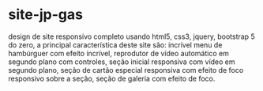# site-jp-gas
 design de site responsivo completo usando html5, css3, jquery, bootstrap 5 do zero, a principal característica deste site são: incrível menu de hambúrguer com efeito incrível, reprodutor de vídeo automático em segundo plano com controles, seção inicial responsiva com vídeo em segundo plano, seção de cartão especial responsiva com efeito de foco responsivo sobre a seção, seção de galeria com efeito de foco.
